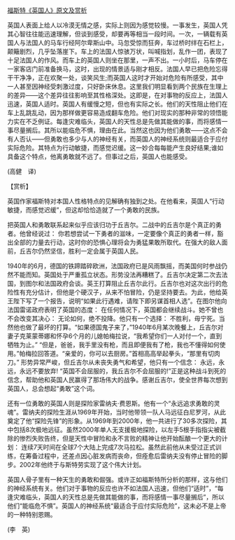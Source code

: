[福斯特《英国人》原文及赏析](https://www.vrrw.net/wx/12514.html)

英国人表面上给人以冷漠无情之感，实际上则因为感觉较慢。一事发生，英国人凭其心智往往能迅速理解，但谈到感受，却要再等相当一段时间。一次，一辆载有英国人与法国人的马车行经阿尔卑斯山中。马忽受惊而狂奔，车过桥时绊在石栏上，颠簸剧烈，几乎坠落崖下。车上的法国人惊骇万状，叫喊指划，乱作一团，表现了十足法国人的作风。而车上的英国人则坐在那里，一声不出。一小时后，马车停在一家客店门前准备换马，这时，出现的情景适与刚才相反。法国人早已把危险忘得干干净净，正在欢聚一处，谈笑风生;而英国人这时才开始对危险有所感受，其中一人甚至因神经受刺激过度，只好卧床休息。这里我们明显看到两个民族在生理上的差异——这个差异往往影响至其性格深处。这即是，在对事物的反应上，法国人迅速，英国人适时。英国人有缓慢之短，但也有实际之长。他们的天性阻止他们在车上乱跳乱动，因为那样做更容易造成翻车危险。他们对现实的那种非常的领悟能力实在不乏例证。每逢灾难临头，英国人的天性总是先做其能做的事，而将感情一事尽量搁后。其所以能临危不惧，理由在此。当然这也因为他们勇敢——这点不会有人否认——但勇敢也多少与人的神经有关，而英国人的神经系统则最适合于应付实际危险。其特点为行动敏捷，而感觉迟缓。这一妙合每每能产生良好结果;谁如具备这个特点，他离勇敢就不远了。但事过之后，英国人也能感受。

(高健　译)



【赏析】

英国作家福斯特对本国人性格特点的见解确有独到之处。在他看来，英国人“行动敏捷，而感觉迟缓”，但这却恰恰造就了一个勇敢的民族。

把英国人和勇敢联系起来似乎应该归功于丘吉尔。二战中的丘吉尔是个真正的勇者。他曾经说过： 你若想尝试一下勇者的滋味，一定要像个真正的勇者一样，豁出全部的力量去行动，这时你的恐惧心理将会为勇猛果敢所取代。在强大的敌人面前，丘吉尔仍然坚信，胜利一定会属于英国人民。

1940年的6月，德国的铁蹄踏碎欧洲，法国政府已是风雨飘摇，而美国何时参战仍然不能而知。英国处于严重孤立状态。形势没法再糟糕了。丘吉尔决定第二次去法国，到图尔和法国政府会谈。英王打算阻止丘吉尔此行。丘吉尔也对这次出行的危险性有充分估计，但他是个硬汉子，从来不怕冒险，仍是坚持要去。为此，他给英王陛下写了一个报告，说明“如果此行遇难，请陛下即另谋首相人选”。在图尔他向法国雷诺政府表明了英国的态度： 在任何情况下，英国都会继续战斗。她不曾也不会改变其决心： 无论如何，绝不投降。他只有一个选择： 不胜利，毋宁死。当然他也做了最坏的打算。“如果德国鬼子来了，”1940年6月某次晚餐上，丘吉尔对妻子克莱蒙蒂娜和怀孕6个月的儿媳帕梅拉说，“我希望你们一人对付一个，直到牺牲为止。” “但是，爸爸，我手里没有枪，而且即便我有了枪，我也不懂得如何使用。”帕梅拉回答道。“亲爱的，你可以去厨房。”首相高高举起拳头，“那里有切肉刀。” 形势异常严峻，但丘吉尔从未丧失勇气和希望，他只有一个信念： 永远，永远，永远不要放弃! “英国不会屈服的，我丘吉尔不会屈服的!”正是这种战斗到死的信念，帮助他和英国人民赢得了那场伟大的战争。感谢丘吉尔，使全世界每次想到英国人，总会想起“勇敢”这个词。

还有一位勇敢的英国人则是探险家雷纳夫·费恩斯。他有一个“永远追求勇敢的灵魂”。雷纳夫的探险生涯从1969年开始，当时他带领一队人马远征白尼罗河，从此奠定了他“探险先锋”的形象。从1969年到2000年，他一共进行了30多次探险，其中包括8次极地远征。虽然2000年单人无支援极地探险，以左手5根手指指尖被截除的惨烈失败告终，但是天性中冒险和永不言败的精神让他开始酝酿一个更大的计划： 连续7天时间在全球7个大陆上完成7次马拉松。虽然此前他从未受过正式训练，在筹备过程中，还差点因心脏发病而丧命，但痊愈后雷纳夫没有停止冒险的脚步。2002年他终于与斯特劳实现了这个伟大计划。

英国人骨子里有一种天生的勇敢和倔强。或许正如福斯特所分析的那样，这与他们的神经系统有关。他们对于事物的反应也许不如法国人迅速，但他们“适时”，“每逢灾难临头，英国人的天性总是先做其能做的事，而将感情一事尽量搁后”，所以他们“能临危不惧”。英国人的神经系统“最适合于应付实际危险”，这未必不是上帝的一种特别恩赐。

(李　英)

